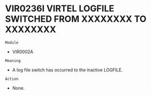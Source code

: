 # VIR0236I VIRTEL LOGFILE SWITCHED FROM XXXXXXXX TO XXXXXXXX

`Module`
- VIR0002A

`Meaning`
- A log file switch has occurred to the inactive LOGFILE.

`Action`
- None.
